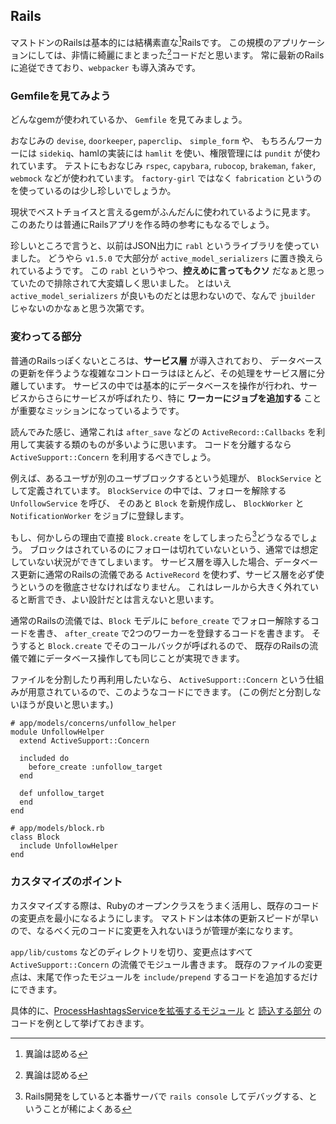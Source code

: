 ## Rails

マストドンのRailsは基本的には結構素直な[^1]Railsです。
この規模のアプリケーションにしては、非情に綺麗にまとまった[^1]コードだと思います。
常に最新のRailsに追従できており、`webpacker` も導入済みです。

[^1]: 異論は認める

### Gemfileを見てみよう

どんなgemが使われているか、 `Gemfile` を見てみましょう。

おなじみの `devise`, `doorkeeper`, `paperclip`、 `simple_form` や、
もちろんワーカーには `sidekiq`、hamlの実装には `hamlit` を使い、権限管理には `pundit` が使われています。
テストにもおなじみ `rspec`, `capybara`,  `rubocop`, `brakeman`, `faker`, `webmock` などが使われています。 `factory-girl` ではなく `fabrication` というのを使っているのは少し珍しいでしょうか。

現状でベストチョイスと言えるgemがふんだんに使われているように見ます。
このあたりは普通にRailsアプリを作る時の参考にもなるでしょう。

珍しいところで言うと、以前はJSON出力に `rabl` というライブラリを使っていました。
どうやら `v1.5.0` で大部分が `active_model_serializers` に置き換えられているようです。
この `rabl` というやつ、**控えめに言ってもクソ** だなぁと思っていたので排除されて大変嬉しく思いました。
とはいえ `active_model_serializers` が良いものだとは思わないので、なんで `jbuilder` じゃないのかなぁと思う次第です。

### 変わってる部分

普通のRailsっぽくないところは、**サービス層** が導入されており、
データベースの更新を伴うような複雑なコントローラはほとんど、その処理をサービス層に分離しています。
サービスの中では基本的にデータベースを操作が行われ、サービスからさらにサービスが呼ばれたり、特に **ワーカーにジョブを追加する** ことが重要なミッションになっているようです。

読んでみた感じ、通常これは `after_save` などの `ActiveRecord::Callbacks` を利用して実装する類のものが多いように思います。
コードを分離するなら `ActiveSupport::Concern` を利用するべきでしょう。

例えば、あるユーザが別のユーザブロックするという処理が、 `BlockService` として定義されています。
`BlockService` の中では、フォローを解除する `UnfollowService` を呼び、
そのあと `Block` を新規作成し、 `BlockWorker` と `NotificationWorker` をジョブに登録します。

もし、何かしらの理由で直接 `Block.create` をしてしまったら[^2]どうなるでしょう。
ブロックはされているのにフォローは切れていないという、通常では想定していない状況ができてしまいます。
サービス層を導入した場合、データベース更新に通常のRailsの流儀である `ActiveRecord` を使わず、サービス層を必ず使うというのを徹底させなければなりません。
これはレールから大きく外れていると断言でき、よい設計だとは言えないと思います。

通常のRailsの流儀では、`Block` モデルに `before_create` でフォロー解除するコードを書き、 `after_create` で2つのワーカーを登録するコードを書きます。
そうすると `Block.create` でそのコールバックが呼ばれるので、
既存のRailsの流儀で雑にデータベース操作しても同じことが実現できます。

ファイルを分割したり再利用したいなら、 `ActiveSupport::Concern` という仕組みが用意されているので、このようなコードにできます。
(この例だと分割しないほうが良いと思います。)

```
# app/models/concerns/unfollow_helper
module UnfollowHelper
  extend ActiveSupport::Concern

  included do
    before_create :unfollow_target
  end

  def unfollow_target
  end
end

# app/models/block.rb
class Block
  include UnfollowHelper
end
```

[^2]: Rails開発をしていると本番サーバで `rails console` してデバッグする、ということが稀によくある

### カスタマイズのポイント

カスタマイズする際は、Rubyのオープンクラスをうまく活用し、既存のコードの変更点を最小になるようにします。
マストドンは本体の更新スピードが早いので、なるべく元のコードに変更を入れないほうが管理が楽になります。

`app/lib/customs` などのディレクトリを切り、変更点はすべて `ActiveSupport::Concern` の流儀でモジュール書きます。
既存のファイルの変更点は、末尾で作ったモジュールを `include/prepend` するコードを追加するだけにできます。

具体的に、[ProcessHashtagsServiceを拡張するモジュール](https://github.com/dwango/mastodon/blob/friends.nico/app/lib/friends/process_hashtags_service.rb) と [読込する部分](https://github.com/dwango/mastodon/blob/friends.nico/app/services/process_hashtags_service.rb) のコードを例として挙げておきます。

